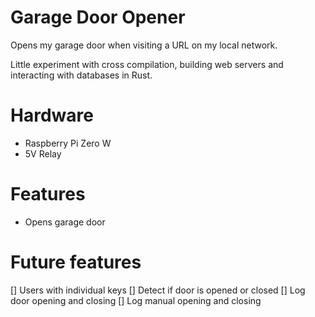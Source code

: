 # Garage Door Opener
Opens my garage door when visiting a URL on my local network.

Little experiment with cross compilation, building web servers and interacting with databases in Rust.

# Hardware
- Raspberry Pi Zero W
- 5V Relay

# Features
- Opens garage door

# Future features
[] Users with individual keys
[] Detect if door is opened or closed
[] Log door opening and closing
[] Log manual opening and closing
